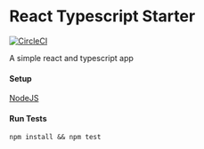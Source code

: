 # React Typescript Starter #
[![CircleCI](https://circleci.com/gh/athornburg/typescript-react-starter.svg?style=svg)](https://circleci.com/gh/athornburg/typescript-react-starter)

A simple react and typescript app

#### Setup ####
 [NodeJS](https://nodejs.org/en/)

#### Run Tests ####

`npm install && npm test `
